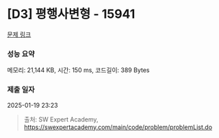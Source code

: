 # [D3] 평행사변형 - 15941 

[문제 링크](https://swexpertacademy.com/main/code/problem/problemDetail.do?contestProbId=AYVgOZEKOpcDFAQK) 

### 성능 요약

메모리: 21,144 KB, 시간: 150 ms, 코드길이: 389 Bytes

### 제출 일자

2025-01-19 23:23



> 출처: SW Expert Academy, https://swexpertacademy.com/main/code/problem/problemList.do